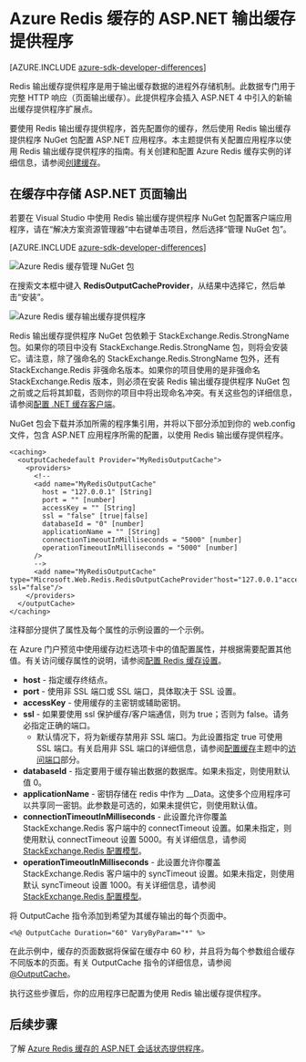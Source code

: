 <properties 
   pageTitle="缓存 ASP.NET 输出缓存提供程序"
   description="了解如何使用 Azure Redis 缓存来缓存 ASP.NET 页面输出"
   services="redis-cache"
   documentationCenter="na"
   authors="steved0x"
   manager="dwrede"
   editor="tysonn" />
<tags
	ms.service="cache"
	ms.devlang="na"
	ms.topic="article"
	ms.tgt_pltfrm="cache-redis"
	ms.workload="tbd"
	ms.date="01/06/2017"
	wacn.date="03/01/2017"
	ms.author="sdanie" />

# Azure Redis 缓存的 ASP.NET 输出缓存提供程序

[AZURE.INCLUDE [azure-sdk-developer-differences](../../includes/azure-sdk-developer-differences.md)]

Redis 输出缓存提供程序是用于输出缓存数据的进程外存储机制。此数据专门用于完整 HTTP 响应（页面输出缓存）。此提供程序会插入 ASP.NET 4 中引入的新输出缓存提供程序扩展点。

要使用 Redis 输出缓存提供程序，首先配置你的缓存，然后使用 Redis 输出缓存提供程序 NuGet 包配置 ASP.NET 应用程序。本主题提供有关配置应用程序以使用 Redis 输出缓存提供程序的指南。有关创建和配置 Azure Redis 缓存实例的详细信息，请参阅[创建缓存](/documentation/articles/cache-dotnet-how-to-use-azure-redis-cache/#create-a-cache)。

## 在缓存中存储 ASP.NET 页面输出

若要在 Visual Studio 中使用 Redis 输出缓存提供程序 NuGet 包配置客户端应用程序，请在“解决方案资源管理器”中右键单击项目，然后选择“管理 NuGet 包”。

[AZURE.INCLUDE [azure-sdk-developer-differences](../../includes/azure-visual-studio-login-guide.md)]

![Azure Redis 缓存管理 NuGet 包](./media/cache-aspnet-output-cache-provider/redis-cache-manage-nuget-menu.png)

在搜索文本框中键入 **RedisOutputCacheProvider**，从结果中选择它，然后单击“安装”。

![Azure Redis 缓存输出缓存提供程序](./media/cache-aspnet-output-cache-provider/redis-cache-page-output-provider.png)

Redis 输出缓存提供程序 NuGet 包依赖于 StackExchange.Redis.StrongName 包。如果你的项目中没有 StackExchange.Redis.StrongName 包，则将会安装它。请注意，除了强命名的 StackExchange.Redis.StrongName 包外，还有 StackExchange.Redis 非强命名版本。如果你的项目使用的是非强命名 StackExchange.Redis 版本，则必须在安装 Redis 输出缓存提供程序 NuGet 包之前或之后将其卸载，否则你的项目中将出现命名冲突。有关这些包的详细信息，请参阅[配置 .NET 缓存客户端](/documentation/articles/cache-dotnet-how-to-use-azure-redis-cache/#configure-the-cache-clients)。

NuGet 包会下载并添加所需的程序集引用，并将以下部分添加到你的 web.config 文件，包含 ASP.NET 应用程序所需的配置，以使用 Redis 输出缓存提供程序。

    <caching>
      <outputCachedefault Provider="MyRedisOutputCache">
        <providers>
          <!--
          <add name="MyRedisOutputCache" 
            host = "127.0.0.1" [String]
            port = "" [number]
            accessKey = "" [String]
            ssl = "false" [true|false]
            databaseId = "0" [number]
            applicationName = "" [String]
            connectionTimeoutInMilliseconds = "5000" [number]
            operationTimeoutInMilliseconds = "5000" [number]
          />
          -->
          <add name="MyRedisOutputCache" type="Microsoft.Web.Redis.RedisOutputCacheProvider"host="127.0.0.1"accessKey="" ssl="false"/>
        </providers>
      </outputCache>
    </caching>

注释部分提供了属性及每个属性的示例设置的一个示例。

在 Azure 门户预览中使用缓存边栏选项卡中的值配置属性，并根据需要配置其他值。有关访问缓存属性的说明，请参阅[配置 Redis 缓存设置](/documentation/articles/cache-configure#configure-redis-cache-settings)。

-	**host** - 指定缓存终结点。
-	**port** - 使用非 SSL 端口或 SSL 端口，具体取决于 SSL 设置。
-	**accessKey** - 使用缓存的主密钥或辅助密钥。
-	**ssl** - 如果要使用 ssl 保护缓存/客户端通信，则为 true；否则为 false。请务必指定正确的端口。
	-	默认情况下，将为新缓存禁用非 SSL 端口。为此设置指定 true 可使用 SSL 端口。有关启用非 SSL 端口的详细信息，请参阅[配置缓存](/documentation/articles/cache-configure/)主题中的[访问端口](/documentation/articles/cache-configure/#access-ports)部分。
-	**databaseId** - 指定要用于缓存输出数据的数据库。如果未指定，则使用默认值 0。
-	**applicationName** - 密钥存储在 redis 中作为 <AppName>\_<SessionId>\_Data。这使多个应用程序可以共享同一密钥。此参数是可选的，如果未提供它，则使用默认值。
-	**connectionTimeoutInMilliseconds** - 此设置允许你覆盖 StackExchange.Redis 客户端中的 connectTimeout 设置。如果未指定，则使用默认 connectTimeout 设置 5000。有关详细信息，请参阅 [StackExchange.Redis 配置模型](http://go.microsoft.com/fwlink/?LinkId=398705)。
-	**operationTimeoutInMilliseconds** - 此设置允许你覆盖 StackExchange.Redis 客户端中的 syncTimeout 设置。如果未指定，则使用默认 syncTimeout 设置 1000。有关详细信息，请参阅 [StackExchange.Redis 配置模型](http://go.microsoft.com/fwlink/?LinkId=398705)。

将 OutputCache 指令添加到希望为其缓存输出的每个页面中。

    <%@ OutputCache Duration="60" VaryByParam="*" %>

在此示例中，缓存的页面数据将保留在缓存中 60 秒，并且将为每个参数组合缓存不同版本的页面。有关 OutputCache 指令的详细信息，请参阅 [@OutputCache](https://msdn.microsoft.com/zh-cn/library/hdxfb6cy(v=vs.100).aspx)。

执行这些步骤后，你的应用程序已配置为使用 Redis 输出缓存提供程序。

## 后续步骤

了解 [Azure Redis 缓存的 ASP.NET 会话状态提供程序](/documentation/articles/cache-aspnet-session-state-provider/)。

<!---HONumber=Mooncake_1207_2015-->